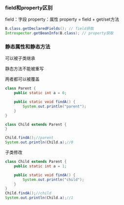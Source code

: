 ### field和property区别
field：字段
property：属性
property = field + get/set方法
```java
B.class.getDeclaredFields(); // field获取
Introspector.getBeanInfo(B.class); // property获取
```

### 静态属性和静态方法
可以被子类继承

静态方法不能被重写

两者都可以被覆盖
```java
class Parent {
    public static int a = 0;

    public static void findA() {
        System.out.println("parent");
    }
}

class Child extends Parent {
}

Child.findA();//parent
System.out.println(Child.a);//0
```
子类修改
```java
class Child extends Parent {
    public static int a = 1;

    public static void findA() {
        System.out.println("child");
    }
}
Child.findA();//child
System.out.println(Child.a);//1
```